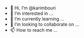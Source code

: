 - 👋 Hi, I’m @karimbouri
- 👀 I’m interested in ...
- 🌱 I’m currently learning ...
- 💞️ I’m looking to collaborate on ...
- 📫 How to reach me ...

<!---
karimbouri/karimbouri is a ✨ special ✨ repository because its `README.md` (this file) appears on your GitHub profile.
You can click the Preview link to take a look at your changes.
--->
